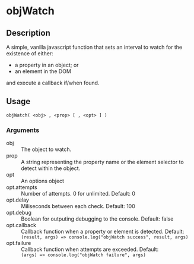 # objWatch
## Description
A simple, vanilla javascript function that sets an interval to watch for the existence of either:

* a property in an object; or
* an element in the DOM

and execute a callback if/when found.

## Usage
    objWatch( <obj> , <prop> [ , <opt> ] )

### Arguments

<dl>  
  
<dt>obj</dt>
<dd>The object to watch.</dd>

<dt>prop</dt>
<dd>A string representing the property name or the element selector to detect within the object.</dd>

<dt>opt</dt>
<dd>An options object</dd>

<dt>opt.attempts</dt>
<dd>Number of attempts. 0 for unlimited. Default: 0</dd>

<dt>opt.delay</dt>
<dd>Miliseconds between each check. Default: 100</dd>

<dt>opt.debug</dt>
<dd>Boolean for outputing debugging to the console. Default: false</dd>

<dt>opt.callback</dt>
<dd>Callback function when a property or element is detected. Default:<br/><code>(result, args) => console.log("objWatch success", result, args)</code>
</dd>

<dt>opt.failure</dt>
<dd>Callback function when attempts are exceeded. Default:<br/><code>(args) => console.log("objWatch failure", args)</code>
</dd>

</dl>
